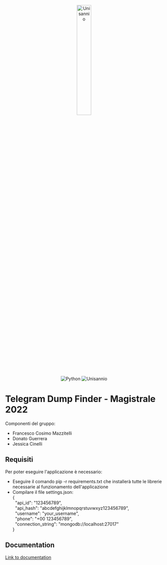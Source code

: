 <p align= "center">
<img src="https://www.unisannio.it/sites/default/files/emblema.png.pagespeed.ce.L9uvAVRynq.png" alt="Unisannio" width= 30%>
</p>
<p align="center">
    <img src="https://img.shields.io/badge/Python-v3-blue" alt="Python">
    <img src="https://img.shields.io/badge/Unisannio-Telegram%20Dump%20Finder-blue" alt="Unisannio">
</p>


# Telegram Dump Finder - Magistrale 2022

Componenti del gruppo:
- Francesco Cosimo Mazzitelli
- Donato Guerrera
- Jessica Cinelli

## Requisiti
Per poter eseguire l'applicazione è necessario:
- Eseguire il comando pip -r requirements.txt che installerà tutte le librerie necessarie al funzionamento dell'applicazione
- Compilare il file settings.json:\
    { \
    &nbsp;
        "api_id": "123456789", \
    &nbsp;
        "api_hash": "abcdefghijklmnopqrstuvwxyz123456789", \
    &nbsp;
        "username": "your_username", \
    &nbsp;
        "phone": "+00 123456789", \
    &nbsp;
        "connection_string": "mongodb://localhost:27017" \
    }


## Documentation
[Link to documentation](http://telegramdumpfinder.infinityfreeapp.com)

